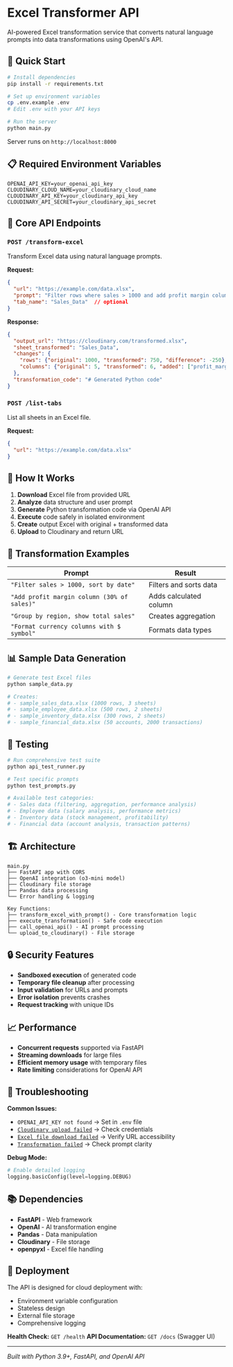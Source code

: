 # Excel Transformer API

AI-powered Excel transformation service that converts natural language prompts into data transformations using OpenAI's API.

## 🚀 Quick Start

```bash
# Install dependencies
pip install -r requirements.txt

# Set up environment variables
cp .env.example .env
# Edit .env with your API keys

# Run the server
python main.py
```

Server runs on `http://localhost:8000`

## 📋 Required Environment Variables

```env
OPENAI_API_KEY=your_openai_api_key
CLOUDINARY_CLOUD_NAME=your_cloudinary_cloud_name
CLOUDINARY_API_KEY=your_cloudinary_api_key
CLOUDINARY_API_SECRET=your_cloudinary_api_secret
```

## 🔧 Core API Endpoints

### `POST /transform-excel`
Transform Excel data using natural language prompts.

**Request:**
```json
{
  "url": "https://example.com/data.xlsx",
  "prompt": "Filter rows where sales > 1000 and add profit margin column",
  "tab_name": "Sales_Data"  // optional
}
```

**Response:**
```json
{
  "output_url": "https://cloudinary.com/transformed.xlsx",
  "sheet_transformed": "Sales_Data",
  "changes": {
    "rows": {"original": 1000, "transformed": 750, "difference": -250},
    "columns": {"original": 5, "transformed": 6, "added": ["profit_margin"]}
  },
  "transformation_code": "# Generated Python code"
}
```

### `POST /list-tabs`
List all sheets in an Excel file.

**Request:**
```json
{
  "url": "https://example.com/data.xlsx"
}
```

## 🧠 How It Works

1. **Download** Excel file from provided URL
2. **Analyze** data structure and user prompt
3. **Generate** Python transformation code via OpenAI API
4. **Execute** code safely in isolated environment
5. **Create** output Excel with original + transformed data
6. **Upload** to Cloudinary and return URL

## 🎯 Transformation Examples

| Prompt | Result |
|--------|--------|
| `"Filter sales > 1000, sort by date"` | Filters and sorts data |
| `"Add profit margin column (30% of sales)"` | Adds calculated column |
| `"Group by region, show total sales"` | Creates aggregation |
| `"Format currency columns with $ symbol"` | Formats data types |

## 📊 Sample Data Generation

```bash
# Generate test Excel files
python sample_data.py

# Creates:
# - sample_sales_data.xlsx (1000 rows, 3 sheets)
# - sample_employee_data.xlsx (500 rows, 2 sheets)
# - sample_inventory_data.xlsx (300 rows, 2 sheets)
# - sample_financial_data.xlsx (50 accounts, 2000 transactions)
```

## 🧪 Testing

```bash
# Run comprehensive test suite
python api_test_runner.py

# Test specific prompts
python test_prompts.py

# Available test categories:
# - Sales data (filtering, aggregation, performance analysis)
# - Employee data (salary analysis, performance metrics)
# - Inventory data (stock management, profitability)
# - Financial data (account analysis, transaction patterns)
```

## 🏗️ Architecture

```
main.py
├── FastAPI app with CORS
├── OpenAI integration (o3-mini model)
├── Cloudinary file storage
├── Pandas data processing
└── Error handling & logging

Key Functions:
├── transform_excel_with_prompt() - Core transformation logic
├── execute_transformation() - Safe code execution
├── call_openai_api() - AI prompt processing
└── upload_to_cloudinary() - File storage
```

## 🔒 Security Features

- **Sandboxed execution** of generated code
- **Temporary file cleanup** after processing
- **Input validation** for URLs and prompts
- **Error isolation** prevents crashes
- **Request tracking** with unique IDs

## 📈 Performance

- **Concurrent requests** supported via FastAPI
- **Streaming downloads** for large files
- **Efficient memory usage** with temporary files
- **Rate limiting** considerations for OpenAI API

## 🐛 Troubleshooting

**Common Issues:**
- `OPENAI_API_KEY not found` → Set in `.env` file
- [`Cloudinary upload failed`](backend/api_test_runner.py ) → Check credentials
- [`Excel file download failed`](backend/api_test_runner.py ) → Verify URL accessibility
- [`Transformation failed`](backend/api_test_runner.py ) → Check prompt clarity

**Debug Mode:**
```python
# Enable detailed logging
logging.basicConfig(level=logging.DEBUG)
```

## 📚 Dependencies

- **FastAPI** - Web framework
- **OpenAI** - AI transformation engine
- **Pandas** - Data manipulation
- **Cloudinary** - File storage
- **openpyxl** - Excel file handling

## 🚀 Deployment

The API is designed for cloud deployment with:
- Environment variable configuration
- Stateless design
- External file storage
- Comprehensive logging

**Health Check:** `GET /health`
**API Documentation:** `GET /docs` (Swagger UI)

---

*Built with Python 3.9+, FastAPI, and OpenAI API*